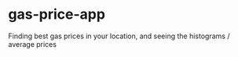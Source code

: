 # gas-price-app
Finding best gas prices in your location, and seeing the histograms / average prices
